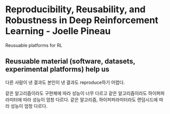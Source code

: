 # Reproducibility, Reusability, and Robustness in Deep Reinforcement Learning - Joelle Pineau

Reusuable platforms for RL

## Reusuable material (software, datasets, experimental platforms) help us

다른 사람이 낸 결과도 본인이 낸 결과도 reproduce하기 어렵다.

같은 알고리즘이라도 구현체에 따라 성능이 너무 다르고
같은 알고리즘이라도 하이퍼파라미터에 따라 성능이 엄청 다르다.
같은 알고리즘, 하이퍼퍼라미터라도 랜덤시드에 따라 성능이 엄청 다르다.

